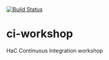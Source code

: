 [![Build Status](https://travis-ci.org/zlotnleo/ci-workshop.svg?branch=master)](https://travis-ci.org/zlotnleo/ci-workshop)
# ci-workshop
HaC Continuous Integration workshop 
